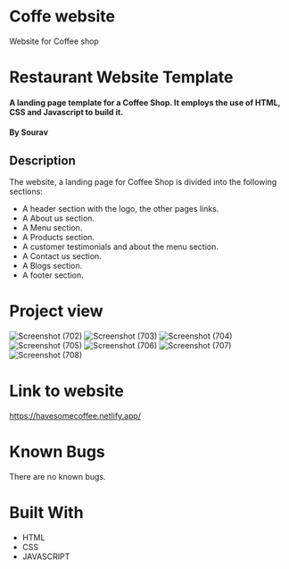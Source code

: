 # Coffe website
Website for Coffee shop

# Restaurant Website Template 

#### A landing page template for a Coffee Shop. It employs the use of HTML, CSS and Javascript to build it.

#### By **Sourav**

## Description
The website, a landing page for Coffee Shop is divided into the following sections:

* A header section with the logo, the other pages links.
* A About us section.
* A Menu section.
* A Products section.
* A customer testimonials and about the menu section.
* A Contact us section.
* A Blogs section.
* A footer section.


# Project view
![Screenshot (702)](https://user-images.githubusercontent.com/115405681/195163152-5a10eb0c-5023-4890-a943-a40c823c6bde.png)
![Screenshot (703)](https://user-images.githubusercontent.com/115405681/195163200-35bf57db-0b13-4d46-ba18-3d323c1e9548.png)
![Screenshot (704)](https://user-images.githubusercontent.com/115405681/195163231-3100f1a3-336d-4b61-bb56-a77d3edb5874.png)
![Screenshot (705)](https://user-images.githubusercontent.com/115405681/195163241-c16913fe-9911-437c-bead-2f31cbbd91d9.png)
![Screenshot (706)](https://user-images.githubusercontent.com/115405681/195163264-8108b6eb-01e5-4a0a-aa50-f4f8ef7f2bb4.png)
![Screenshot (707)](https://user-images.githubusercontent.com/115405681/195163273-01d226b6-7ef1-4469-a673-7437aa10c111.png)
![Screenshot (708)](https://user-images.githubusercontent.com/115405681/195163296-4ce1a326-8d43-4099-aa56-e5b83b60a7da.png)


# Link to website
https://havesomecoffee.netlify.app/
# Known Bugs

There are no known bugs.

# Built With

* HTML
* CSS
* JAVASCRIPT
